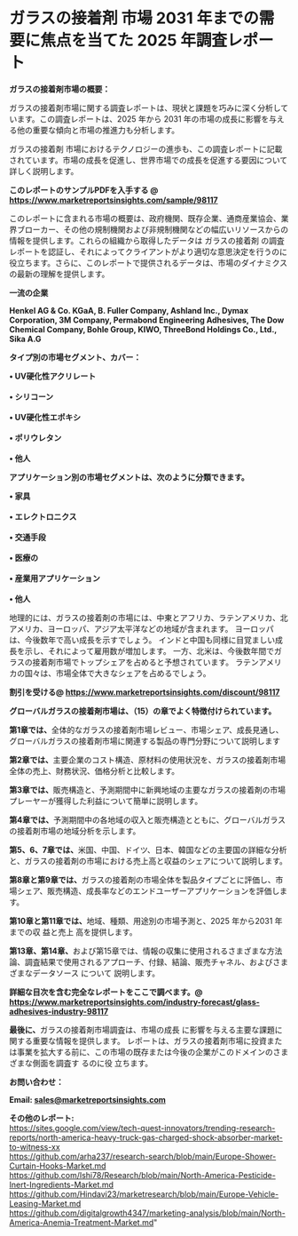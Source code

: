 # ガラスの接着剤 市場 2031 年までの需要に焦点を当てた 2025 年調査レポート

<strong><b>ガラスの接着剤市場の概要：</b></strong>

ガラスの接着剤市場に関する調査レポートは、現状と課題を巧みに深く分析しています。この調査レポートは、2025 年から 2031 年の市場の成長に影響を与える他の重要な傾向と市場の推進力も分析します。

ガラスの接着剤 市場におけるテクノロジーの進歩も、この調査レポートに記載されています。市場の成長を促進し、世界市場での成長を促進する要因について詳しく説明します。

<strong>このレポートのサンプルPDFを入手する @ <a href=https://www.marketreportsinsights.com/sample/98117>https://www.marketreportsinsights.com/sample/98117</a></strong>

このレポートに含まれる市場の概要は、政府機関、既存企業、通商産業協会、業界ブローカー、その他の規制機関および非規制機関などの幅広いリソースからの情報を提供します。これらの組織から取得したデータは ガラスの接着剤 の調査レポートを認証し、それによってクライアントがより適切な意思決定を行うのに役立ちます。さらに、このレポートで提供されるデータは、市場のダイナミクスの最新の理解を提供します。

<strong>一流の企業</strong>

<strong><b>Henkel AG & Co. KGaA, B. Fuller Company, Ashland Inc., Dymax Corporation, 3M Company, Permabond Engineering Adhesives, The Dow Chemical Company, Bohle Group, KIWO, ThreeBond Holdings Co., Ltd., Sika A.G</b></strong>

<strong><b>タイプ別の市場セグメント、カバー：</b></strong>

<strong>• UV硬化性アクリレート<br><br>• シリコーン<br><br>• UV硬化性エポキシ<br><br>• ポリウレタン<br><br>• 他人</strong>

<strong><b>アプリケーション別の市場セグメントは、次のように分類できます。</b></strong>

<strong>• 家具<br><br>• エレクトロニクス<br><br>• 交通手段<br><br>• 医療の<br><br>• 産業用アプリケーション<br><br>• 他人</strong>

 地理的には、ガラスの接着剤の市場には、中東とアフリカ、ラテンアメリカ、北アメリカ、ヨーロッパ、アジア太平洋などの地域が含まれます。 ヨーロッパは、今後数年で高い成長を示すでしょう。 インドと中国も同様に目覚ましい成長を示し、それによって雇用数が増加します。 一方、北米は、今後数年間でガラスの接着剤市場でトップシェアを占めると予想されています。 ラテンアメリカの国々は、市場全体で大きなシェアを占めるでしょう。

<strong>割引を受ける@ <a href=https://www.marketreportsinsights.com/discount/98117>https://www.marketreportsinsights.com/discount/98117</a></strong>

<strong><b>グローバルガラスの接着剤市場は、（15）の章でよく特徴付けられています。</b></strong>

<strong><b>第</b></strong><strong><b>1章では、</b></strong>全体的なガラスの接着剤市場レビュー、市場シェア、成長見通し、グローバルガラスの接着剤市場に関連する製品の専門分野について説明します

<strong><b>第2章では、</b></strong>主要企業のコスト構造、原材料の使用状況を、ガラスの接着剤市場全体の売上、財務状況、価格分析と比較します。

<strong><b>第3章では、</b></strong>販売構造と、予測期間中に新興地域の主要なガラスの接着剤の市場プレーヤーが獲得した利益について簡単に説明します。

<strong><b>第4章では、</b></strong>予測期間中の各地域の収入と販売構造とともに、グローバルガラスの接着剤市場の地域分析を示します。

<strong><b>第5、6、7章では、</b></strong>米国、中国、ドイツ、日本、韓国などの主要国の詳細な分析と、ガラスの接着剤の市場における売上高と収益のシェアについて説明します。

<strong><b>第8章と第9章では、</b></strong>ガラスの接着剤の市場全体を製品タイプごとに評価し、市場シェア、販売構造、成長率などのエンドユーザーアプリケーションを評価します。

<strong><b>第10章と第11章では、</b></strong>地域、種類、用途別の市場予測と、2025 年から2031 年までの収 益と売上 高を提供します。

<strong><b>第13章、第14章、</b></strong>および第15章では、情報の収集に使用されるさまざまな方法論、調査結果で使用されるアプローチ、付録、結論、販売チャネル、およびさまざまなデータソース について 説明します。

<strong>詳細な目次を含む完全なレポートをここで調べます。@ <a href=https://www.marketreportsinsights.com/industry-forecast/glass-adhesives-industry-98117>https://www.marketreportsinsights.com/industry-forecast/glass-adhesives-industry-98117</a></strong>

<strong><b>最後に、</b></strong>ガラスの接着剤市場調査は、市場の成長 に影響を</a>与える主要な課題に関する重要な情報を提供します。 レポートは、ガラスの接着剤市場に投資または事業を拡大する前に、この市場の既存または今後の企業がこのドメインのさまざまな側面を調査す るのに役 立ちます。

<strong><b>お問い合わせ：</b></strong>

<strong>Email: </strong><a href=mailto:sales@marketreportsinsights.com><strong>sales@marketreportsinsights.com</strong></a>

<strong>その他のレポート:</strong>
<br>
<a href=https://sites.google.com/view/tech-quest-innovators/trending-research-reports/north-america-heavy-truck-gas-charged-shock-absorber-market-to-witness-xx>https://sites.google.com/view/tech-quest-innovators/trending-research-reports/north-america-heavy-truck-gas-charged-shock-absorber-market-to-witness-xx</a>
<br>
<a href=https://github.com/arha237/research-search/blob/main/Europe-Shower-Curtain-Hooks-Market.md>https://github.com/arha237/research-search/blob/main/Europe-Shower-Curtain-Hooks-Market.md</a>
<br>
<a href=https://github.com/Ishi78/Research/blob/main/North-America-Pesticide-Inert-Ingredients-Market.md>https://github.com/Ishi78/Research/blob/main/North-America-Pesticide-Inert-Ingredients-Market.md</a>
<br>
<a href=https://github.com/Hindavi23/marketresearch/blob/main/Europe-Vehicle-Leasing-Market.md>https://github.com/Hindavi23/marketresearch/blob/main/Europe-Vehicle-Leasing-Market.md</a>
<br>
<a href=https://github.com/digitalgrowth4347/marketing-analysis/blob/main/North-America-Anemia-Treatment-Market.md>https://github.com/digitalgrowth4347/marketing-analysis/blob/main/North-America-Anemia-Treatment-Market.md</a>"
